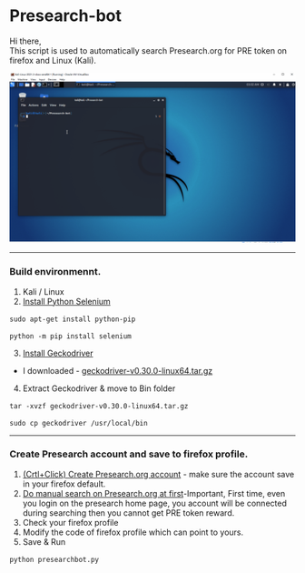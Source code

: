 # Presearch-bot

Hi there,  
This script is used to automatically search Presearch.org for PRE token on firefox and Linux (Kali).

![image](https://github.com/a13x4ack/Presearch-bot/blob/main/PresearchBot.gif)

---
### Build environmennt.
1. Kali / Linux   
2. [Install Python Selenium](https://selenium-python.readthedocs.io/installation.html)
```
sudo apt-get install python-pip
```
```
python -m pip install selenium
```

3. [Install Geckodriver](https://github.com/mozilla/geckodriver/releases)
* I downloaded - [geckodriver-v0.30.0-linux64.tar.gz](https://github.com/mozilla/geckodriver/releases/download/v0.30.0/geckodriver-v0.30.0-linux64.tar.gz)
4. Extract Geckodriver & move to Bin folder
```
tar -xvzf geckodriver-v0.30.0-linux64.tar.gz
```
```
sudo cp geckodriver /usr/local/bin 
```
---

### Create Presearch account and save to firefox profile. 

1. [(Crtl+Click) Create Presearch.org account](https://presearch.org/signup?rid=3692934) - make sure the account save in your firefox default.
2. [Do manual search on Presearch.org at first](https://presearch.org/signup?rid=3692934)-Important, First time, even you login on the presearch home page, you account will be connected during searching then you cannot get PRE token reward. 
3. Check your firefox profile
4. Modify the code of firefox profile which can point to yours. 
5. Save & Run

```
python presearchbot.py
```

